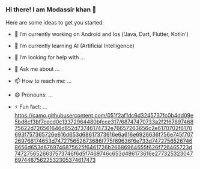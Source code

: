 ### Hi there! I am Modassir khan 👋
Here are some ideas to get you started:

- 🔭 I’m currently working on Android and Ios ('Java, Dart, Flutter, Kotlin')
- 🌱 I’m currently learning AI (Artificial Intelligence)

- 🤔 I’m looking for help with ...
- 💬 Ask me about ...
- 📫 How to reach me: ...
- 😄 Pronouns: ...
- ⚡ Fun fact: ...
https://camo.githubusercontent.com/051f2af1dc6d3245737fc0b4dd09e5bd8cf3bf7cecd0c13372964480bfcce317/68747470733a2f2f6769746875622d726561646d652d73746174732e76657263656c2e6170702f6170693f757365726e616d653d68617373616e6a616e6926636f756e745f707269766174653d747275652673686f775f69636f6e733d74727565267468656d653d6769746875625f6461726b26686964655f626f726465723d7472756526637573746f6d5f7469746c653d486173616e27732532304769744875622532305374617473
